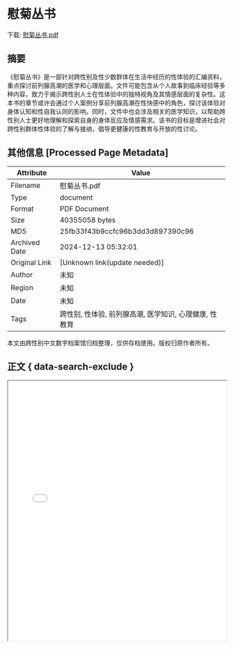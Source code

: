 # 慰菊丛书

<!-- tcd_download_link -->
下载: <a href="慰菊丛书.pdf" download>慰菊丛书.pdf</a>
<!-- tcd_download_link_end -->

## 摘要

<!-- tcd_abstract -->
《慰菊丛书》是一部针对跨性别及性少数群体在生活中经历的性体验的汇编资料，重点探讨前列腺高潮的医学和心理层面。文件可能包含从个人故事到临床经验等多种内容，致力于揭示跨性别人士在性体验中的独特视角及其情感层面的复杂性。这本书的章节或许会通过个人案例分享前列腺高潮在性快感中的角色，探讨该体验对身体认知和性自我认同的影响。同时，文件中也会涉及相关的医学知识，以帮助跨性别人士更好地理解和探索自身的身体反应及情感需求。该书的目标是增进社会对跨性别群体性体验的了解与接纳，倡导更健康的性教育与开放的性讨论。

<!-- tcd_abstract_end -->

## 其他信息 [Processed Page Metadata]

| Attribute       | Value                                  |
|-----------------|----------------------------------------|
| Filename        | 慰菊丛书.pdf                             |
| Type            | document                                 |
| Format          | PDF Document                               |
| Size            | 40355058 bytes                           |
| MD5             | 25fb33f43b9ccfc96b3dd3d897390c96                                  |
| Archived Date   | 2024-12-13 05:32:01                             |
| Original Link   | [Unknown link(update needed)]                         |
| Author          | 未知                               |
| Region          | 未知                               |
| Date            | 未知                                 |
| Tags            | 跨性别, 性体验, 前列腺高潮, 医学知识, 心理健康, 性教育                                 |

本文由跨性别中文数字档案馆归档整理，仅供存档使用。版权归原作者所有。


## 正文 { data-search-exclude }

<!-- tcd_main_text -->
<iframe src="../慰菊丛书.pdf" width="100%" height="600px">
    <p>无法显示PDF，请下载查看。</p>
</iframe>
<!-- tcd_main_text_end -->


